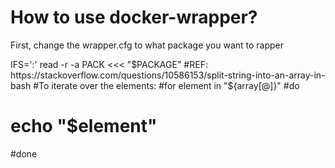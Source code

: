 # How to use docker-wrapper?
First, change the wrapper.cfg to what package you want to rapper

IFS=':' read -r -a PACK <<< "$PACKAGE"
#REF: https://stackoverflow.com/questions/10586153/split-string-into-an-array-in-bash
#To iterate over the elements:
#for element in "${array[@]}"
#do
#    echo "$element"
#done
